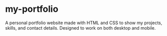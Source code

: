 # my-portfolio
A personal portfolio website made with HTML and CSS to show my projects, skills, and contact details. Designed to work on both desktop and mobile.
